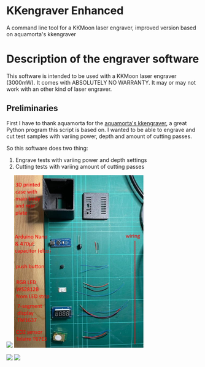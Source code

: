 # KKengraver Enhanced
A command line tool for a KKMoon laser engraver, improved version based on aquamorta's kkengraver

# Description of the engraver software

This software is intended to be used with a KKMoon laser engraver (3000mW).
It comes with ABSOLUTELY NO WARRANTY. It may or may not work with an other kind of
laser engraver.

## Preliminaries

First I have to thank aquamorta for the [aquamorta's kkengraver](https://github.com/aquamorta/kkengraver), a great Python program this script is based on.
I wanted to be able to engrave  and cut test samples with variing power, depth and amount of cutting passes. 

So this software does two thing:

1. Engrave tests with variing power and depth settings
2. Cutting tests with variing amount of cutting passes

<p float="left">
 <img src="https://github.com/Alasterer/CO2_traffic_light_7_segment/blob/main/CO2_traffic_light_7-segment_version_FRONT.jpg" height="450"/>
 <img src="https://github.com/Alasterer/CO2_traffic_light/blob/main/CO2_traffic_light_7-segment_version_CONSTRUCTION.jpg" height="450"/>
</p>
<p float="left">
 <img src="https://github.com/Alasterer/CO2_traffic_light_7_segment/blob/main/CO2_traffic_light_7-segment_version_BACK.jpg" width="400"/>
 <img src="https://github.com/Alasterer/CO2_traffic_light_7_segment/blob/main/CO2_traffic_light_7-segment_version_INTERNALS.jpg" width="400"/>
</p>

